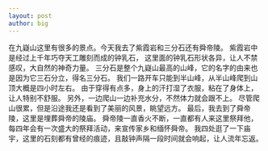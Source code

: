```yaml
---
layout: post
author: big
---
```

在九嶷山这里有很多的景点。今天我去了紫霞岩和三分石还有舜帝陵。
紫霞岩中是经过上千年巧夺天工雕刻而成的钟乳石，
这里面的钟乳石形状各异，让人不禁感叹，大自然的神奇力量。
三分石是整个九嶷山最高的山峰，它的名字的由来也是因为它三石分立，得名三分石。
我们一路开车只能到半山峰，从半山峰爬到山顶大概是四小时左右。
由于穿得有点多，身上的汗打湿了衣服，粘在了身体上，让人特别不舒服。
另外，一边爬山一边补充水分，不然体力就会跟不上。
尽管爬山很累，但是沿途我还是看到了美丽的风景，眺望远方。
最后，我去到了舜帝陵，这里是埋葬舜帝的陵庙。
舜帝陵一直香火不断，一直都有人来这里祭拜他，
每四年会有一次盛大的祭拜活动，来宣传家乡和缅怀舜帝。
我四处逛了一下庙宇，这里的石刻都有曾经的痕迹，且敲钟声隔一段时间就会响起，让人流年忘返。









